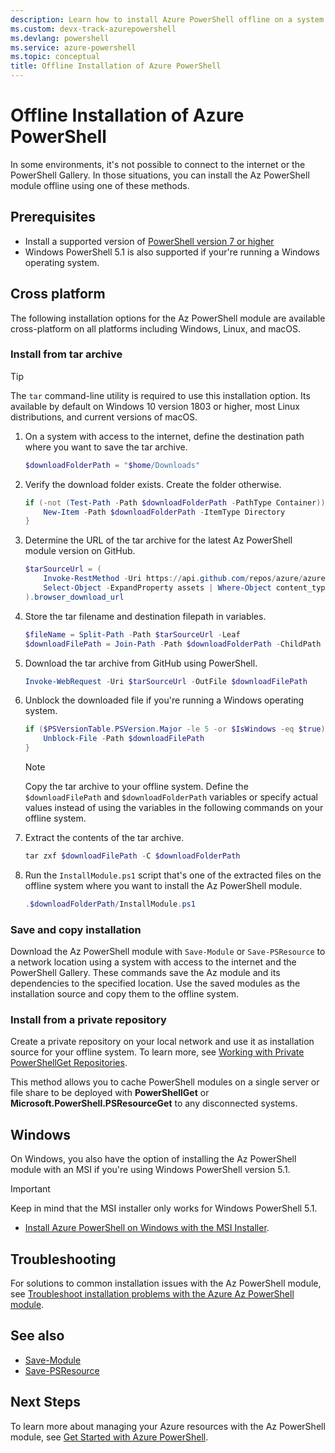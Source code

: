 ```yaml
---
description: Learn how to install Azure PowerShell offline on a system without access to the internet or the PowerShell Gallery.
ms.custom: devx-track-azurepowershell
ms.devlang: powershell
ms.service: azure-powershell
ms.topic: conceptual
title: Offline Installation of Azure PowerShell
---
```


# Offline Installation of Azure PowerShell

In some environments, it's not possible to connect to the internet or the PowerShell Gallery. In
those situations, you can install the Az PowerShell module offline using one of these methods.

## Prerequisites

- Install a supported version of [PowerShell version 7 or higher][install-powershell]
- Windows PowerShell 5.1 is also supported if your're running a Windows operating system.

## Cross platform

The following installation options for the Az PowerShell module are available cross-platform on all
platforms including Windows, Linux, and macOS.

### Install from tar archive

> [!TIP]
> The `tar` command-line utility is required to use this installation option. Its available by
> default on Windows 10 version 1803 or higher, most Linux distributions, and current versions of
> macOS.

1. On a system with access to the internet, define the destination path where you want to save the
   tar archive.

   ```powershell
   $downloadFolderPath = "$home/Downloads"
   ```

1. Verify the download folder exists. Create the folder otherwise.

   ```powershell
   if (-not (Test-Path -Path $downloadFolderPath -PathType Container)) {
       New-Item -Path $downloadFolderPath -ItemType Directory
   }
   ```

1. Determine the URL of the tar archive for the latest Az PowerShell module version on GitHub.

   ```powershell
   $tarSourceUrl = (
       Invoke-RestMethod -Uri https://api.github.com/repos/azure/azure-powershell/releases/latest |
       Select-Object -ExpandProperty assets | Where-Object content_type -eq 'application/x-gzip'
   ).browser_download_url
   ```

1. Store the tar filename and destination filepath in variables.

   ```powershell
   $fileName = Split-Path -Path $tarSourceUrl -Leaf
   $downloadFilePath = Join-Path -Path $downloadFolderPath -ChildPath $fileName
   ```

1. Download the tar archive from GitHub using PowerShell.

   ```powershell
   Invoke-WebRequest -Uri $tarSourceUrl -OutFile $downloadFilePath
   ```

1. Unblock the downloaded file if you're running a Windows operating system.

   ```powershell
   if ($PSVersionTable.PSVersion.Major -le 5 -or $IsWindows -eq $true) {
       Unblock-File -Path $downloadFilePath
   }
   ```

   > [!NOTE]
   > Copy the tar archive to your offline system. Define the `$downloadFilePath` and
   > `$downloadFolderPath` variables or specify actual values instead of using the variables in the
   > following commands on your offline system.

1. Extract the contents of the tar archive.

   ```powershell
   tar zxf $downloadFilePath -C $downloadFolderPath
   ```

1. Run the `InstallModule.ps1` script that's one of the extracted files on the offline system where
   you want to install the Az PowerShell module.

   ```powershell
   .$downloadFolderPath/InstallModule.ps1
   ```

### Save and copy installation

Download the Az PowerShell module with `Save-Module` or `Save-PSResource` to a network location
using a system with access to the internet and the PowerShell Gallery. These commands save the Az
module and its dependencies to the specified location. Use the saved modules as the installation
source and copy them to the offline system.

### Install from a private repository

Create a private repository on your local network and use it as installation source for your offline
system. To learn more, see [Working with Private PowerShellGet Repositories][private-repositories].

This method allows you to cache PowerShell modules on a single server or file share to be deployed
with **PowerShellGet** or **Microsoft.PowerShell.PSResourceGet** to any disconnected systems.

## Windows

On Windows, you also have the option of installing the Az PowerShell module with an MSI if you're
using Windows PowerShell version 5.1.

> [!IMPORTANT]
> Keep in mind that the MSI installer only works for Windows PowerShell 5.1.

- [Install Azure PowerShell on Windows with the MSI Installer][install-azps-msi].

## Troubleshooting

For solutions to common installation issues with the Az PowerShell module, see
[Troubleshoot installation problems with the Azure Az PowerShell module][troubleshoot-install].

## See also

- [Save-Module][save-module]
- [Save-PSResource][save-psresource]

## Next Steps

To learn more about managing your Azure resources with the Az PowerShell module, see
[Get Started with Azure PowerShell][get-started-azps].

<!-- link references -->

[install-powershell]: /powershell/scripting/install/installing-powershell-on-macos
[private-repositories]: /powershell/scripting/gallery/how-to/working-with-local-psrepositories
[install-azps-msi]: /powershell/azure/install-azps-windows?tabs=powershell&pivots=windows-msi
[troubleshoot-install]: troubleshooting.md#installation
[save-module]: /powershell/module/PowershellGet/Save-Module
[save-psresource]: /powershell/module/microsoft.powershell.psresourceget/save-psresource
[get-started-azps]: get-started-azureps.md
